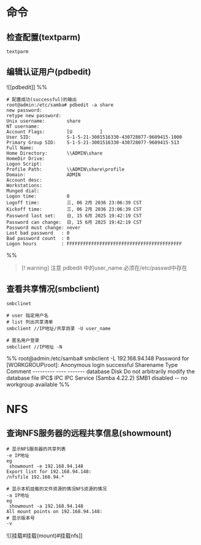 # 命令
## 检查配置(textparm)
```
textparm
```
## 编辑认证用户(pdbedit)
![[pdbedit]]
%%

```
# 配置成功(successful)的输出
root@admin:/etc/samba# pdbedit -a share
new password:
retype new password:
Unix username:        share
NT username:
Account Flags:        [U          ]
User SID:             S-1-5-21-3001516330-430728077-9609415-1000
Primary Group SID:    S-1-5-21-3001516330-430728077-9609415-513
Full Name:
Home Directory:       \\ADMIN\share
HomeDir Drive:
Logon Script:
Profile Path:         \\ADMIN\share\profile
Domain:               ADMIN
Account desc:
Workstations:
Munged dial:
Logon time:           0
Logoff time:          三, 06 2月 2036 23:06:39 CST
Kickoff time:         三, 06 2月 2036 23:06:39 CST
Password last set:    日, 15 6月 2025 19:42:19 CST
Password can change:  日, 15 6月 2025 19:42:19 CST
Password must change: never
Last bad password   : 0
Bad password count  : 0
Logon hours         : FFFFFFFFFFFFFFFFFFFFFFFFFFFFFFFFFFFFFFFFFF
```
%%
> [! warning] 注意
> pdbedit 中的user_name 必须在/etc/passwd中存在
## 查看共享情况(smbclient)
```shell
smbclinet

# user 指定用户名
# list 列出共享清单
smbclient //IP地址/共享目录 -U user_name 

# 匿名用户登录
smbclient //IP地址 -N
```
%% 
root@admin:/etc/samba# smbclient -L 192.168.94.148
Password for \[WORKGROUP\root]:
Anonymous login successful
        Sharename       Type      Comment
        ---------       ----      -------
        database        Disk      Do not arbitrarily modify the database file
        IPC$            IPC       IPC Service (Samba 4.22.2)
SMB1 disabled -- no workgroup available
 %%

# NFS
## 查询NFS服务器的远程共享信息(showmount)
```shell
# 显示NFS服务器的共享列表
-e IP地址
eg
 showmount -e 192.168.94.148
Export list for 192.168.94.148:
/nfsfile 192.168.94.*

# 显示本机挂载的文件资源的情况NFS资源的情况
-a IP地址
eg
 showmount -a 192.168.94.148
All mount points on 192.168.94.148:
# 显示版本号
-v 
```
![[挂载#挂载(mount)#挂载nfs]]

